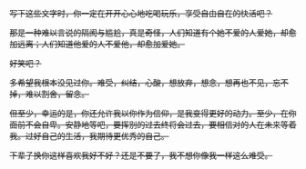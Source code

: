 <s>写下这些文字时，你一定在开开心心地吃喝玩乐，享受自由自在的快活吧？

那是一种难以言说的隔阂与尴尬，真是奇怪，人们知道有个她不爱的人爱她，却愈加远离；人们知道他爱的人不爱他，却愈加爱她。

好笑吧？

多希望我根本没见过你。难受，纠结，心酸，想放弃，想念，想再也不见，忘不掉，难以割舍，留念。

但至少，幸运的是，你还允许我以你作为信仰，是我变得更好的动力。至少，在你面前不会自卑。安静地等吧，要挥别的过去终将会过去，要相信对的人在未来等着我。过好自己的生活，我期待更优秀的自己。

下辈子换你这样喜欢我好不好？还是不要了，我不想你像我一样这么难受。</s>